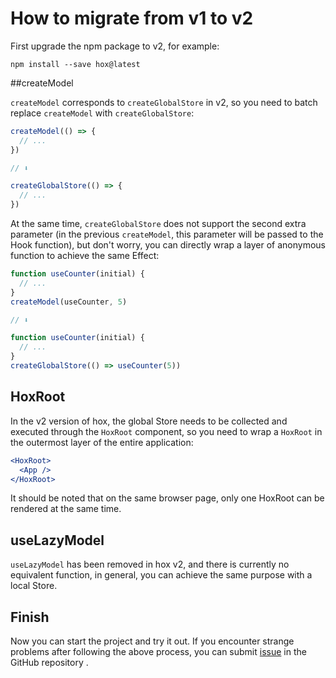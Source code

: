 # How to migrate from v1 to v2

First upgrade the npm package to v2, for example:

```shell
npm install --save hox@latest
```

##createModel

`createModel` corresponds to `createGlobalStore` in v2, so you need to batch replace `createModel` with `createGlobalStore`:

```js
createModel(() => {
  // ...
})

// ⬇️

createGlobalStore(() => {
  // ...
})
```

At the same time, `createGlobalStore` does not support the second extra parameter (in the previous `createModel`, this parameter will be passed to the Hook function), but don't worry, you can directly wrap a layer of anonymous function to achieve the same Effect:

```js
function useCounter(initial) {
  // ...
}
createModel(useCounter, 5)

// ⬇️

function useCounter(initial) {
  // ...
}
createGlobalStore(() => useCounter(5))
```

## HoxRoot

In the v2 version of hox, the global Store needs to be collected and executed through the `HoxRoot` component, so you need to wrap a `HoxRoot` in the outermost layer of the entire application:

```jsx
<HoxRoot>
  <App />
</HoxRoot>
```

It should be noted that on the same browser page, only one HoxRoot can be rendered at the same time.

## useLazyModel

`useLazyModel` has been removed in hox v2, and there is currently no equivalent function, in general, you can achieve the same purpose with a local Store.

## Finish

Now you can start the project and try it out. If you encounter strange problems after following the above process, you can submit [issue](https://github.com/umijs/hox/issues) in the GitHub repository .
